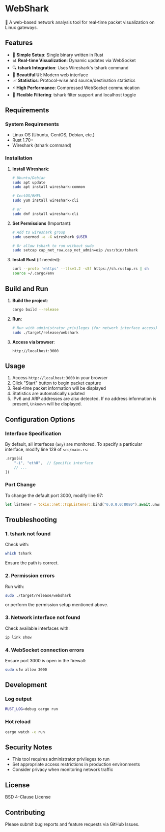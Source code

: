 # WebShark

🦈 A web-based network analysis tool for real-time packet visualization on Linux gateways.

## Features

- 🚀 **Simple Setup**: Single binary written in Rust
- 📊 **Real-time Visualization**: Dynamic updates via WebSocket
- 🔍 **tshark Integration**: Uses Wireshark's tshark command
- 🎨 **Beautiful UI**: Modern web interface
- 📈 **Statistics**: Protocol-wise and source/destination statistics
- ⚡ **High Performance**: Compressed WebSocket communication
- 🔧 **Flexible Filtering**: tshark filter support and localhost toggle

## Requirements

### System Requirements
- Linux OS (Ubuntu, CentOS, Debian, etc.)
- Rust 1.70+
- Wireshark (tshark command)

### Installation

1. **Install Wireshark**:
   ```bash
   # Ubuntu/Debian
   sudo apt update
   sudo apt install wireshark-common
   
   # CentOS/RHEL
   sudo yum install wireshark-cli
   
   # or
   sudo dnf install wireshark-cli
   ```

2. **Set Permissions** (Important):
   ```bash
   # Add to wireshark group
   sudo usermod -a -G wireshark $USER
   
   # Or allow tshark to run without sudo
   sudo setcap cap_net_raw,cap_net_admin=eip /usr/bin/tshark
   ```

3. **Install Rust** (if needed):
   ```bash
   curl --proto '=https' --tlsv1.2 -sSf https://sh.rustup.rs | sh
   source ~/.cargo/env
   ```

## Build and Run

1. **Build the project**:
   ```bash
   cargo build --release
   ```

2. **Run**:
   ```bash
   # Run with administrator privileges (for network interface access)
   sudo ./target/release/webshark
   ```

3. **Access via browser**:
   ```
   http://localhost:3000
   ```

## Usage

1. Access `http://localhost:3000` in your browser
2. Click "Start" button to begin packet capture
3. Real-time packet information will be displayed
4. Statistics are automatically updated
5. IPv6 and ARP addresses are also detected. If no address information is present, `Unknown` will be displayed.

## Configuration Options

### Interface Specification
By default, all interfaces (`any`) are monitored. To specify a particular interface,
modify line 129 of `src/main.rs`:

```rust
.args(&[
    "-i", "eth0",  // Specific interface
    // ...
])
```

### Port Change
To change the default port 3000, modify line 97:

```rust
let listener = tokio::net::TcpListener::bind("0.0.0.0:8080").await.unwrap();
```

## Troubleshooting

### 1. tshark not found
Check with:
```bash
which tshark
```
Ensure the path is correct.

### 2. Permission errors
Run with:
```bash
sudo ./target/release/webshark
```
or perform the permission setup mentioned above.

### 3. Network interface not found
Check available interfaces with:
```bash
ip link show
```

### 4. WebSocket connection errors
Ensure port 3000 is open in the firewall:
```bash
sudo ufw allow 3000
```

## Development

### Log output
```bash
RUST_LOG=debug cargo run
```

### Hot reload
```bash
cargo watch -x run
```

## Security Notes

- This tool requires administrator privileges to run
- Set appropriate access restrictions in production environments
- Consider privacy when monitoring network traffic

## License

BSD 4-Clause License

## Contributing

Please submit bug reports and feature requests via GitHub Issues.
